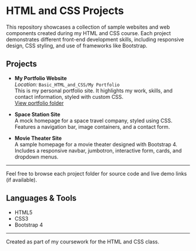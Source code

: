 # HTML and CSS Projects

This repository showcases a collection of sample websites and web components created during my HTML and CSS course. Each project demonstrates different front-end development skills, including responsive design, CSS styling, and use of frameworks like Bootstrap.

## Projects

- **My Portfolio Website**  
  _Location:_ `Basic_HTML_and_CSS/My Portfolio`  
  This is my personal portfolio site. It highlights my work, skills, and contact information, styled with custom CSS.  
  [View portfolio folder](Basic_HTML_and_CSS/My%20Portfolio)  
  <!-- Add a live GitHub Pages link here if you publish it! -->

- **Space Station Site**  
  A mock homepage for a space travel company, styled using CSS. Features a navigation bar, image containers, and a contact form.

- **Movie Theater Site**  
  A sample homepage for a movie theater designed with Bootstrap 4. Includes a responsive navbar, jumbotron, interactive form, cards, and dropdown menus.

---

Feel free to browse each project folder for source code and live demo links (if available).

## Languages & Tools

- HTML5
- CSS3
- Bootstrap 4

---

Created as part of my coursework for the HTML and CSS class.
